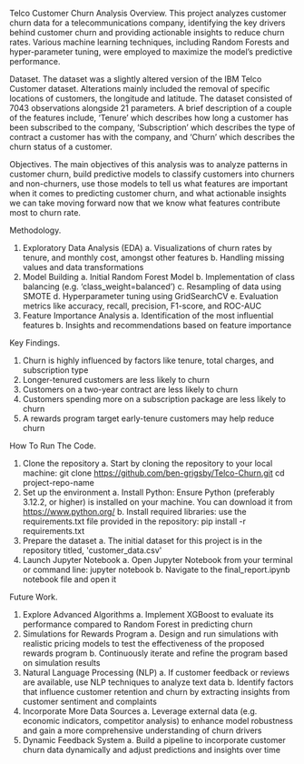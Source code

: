 Telco Customer Churn Analysis
Overview.
	This project analyzes customer churn data for a telecommunications company,  identifying the key drivers behind customer churn and providing actionable insights to reduce churn rates. Various machine learning techniques, including Random Forests and hyper-parameter tuning, were employed to maximize the model’s predictive performance.

Dataset.
	The dataset was a slightly altered version of the IBM Telco Customer dataset. Alterations mainly included the removal of specific locations of customers, the longitude and latitude. The dataset consisted of 7043 observations alongside 21 parameters. A brief description of a couple of the features include, ‘Tenure’ which describes how long a customer has been subscribed to the company, ‘Subscription’ which describes the type of contract a customer has with the company, and ‘Churn’ which describes the churn status of a customer. 

Objectives.
	The main objectives of this analysis was to analyze patterns in customer churn, build predictive models to classify customers into churners and non-churners, use those models to tell us what features are important when it comes to predicting customer churn, and what actionable insights we can take moving forward now that we know what features contribute most to churn rate. 

Methodology.
1.	Exploratory Data Analysis (EDA)
  a.	Visualizations of churn rates by tenure, and monthly cost, amongst other features 
  b.	Handling missing values and data transformations
2.	Model Building 
  a.	Initial Random Forest Model 
  b.	Implementation of class balancing (e.g. ‘class_weight=balanced’)
  c.	Resampling of data using SMOTE 
  d.	Hyperparameter tuning using GridSearchCV
  e.	Evaluation metrics like accuracy, recall, precision, F1-score, and ROC-AUC
3.	Feature Importance Analysis
  a.	Identification of the most influential features 
  b.	Insights and recommendations based on feature importance


Key Findings.
1.	Churn is highly influenced by factors like tenure, total charges, and subscription type 
2.	Longer-tenured customers are less likely to churn 
3.	Customers on a two-year contract are less likely to churn 
4.	Customers spending more on a subscription package are less likely to churn 
5.	A rewards program target early-tenure customers may help reduce churn 

How To Run The Code.
1. Clone the repository
   a. Start by cloning the repository to your local machine:
       git clone https://github.com/ben-grigsby/Telco-Churn.git
       cd project-repo-name
2. Set up the environment
   a. Install Python: Ensure Python (preferably 3.12.2, or higher) is installed on your machine. You can download it from https://www.python.org/
   b. Install required libraries: use the requirements.txt file provided in the repository:
       pip install -r requirements.txt
3. Prepare the dataset
   a. The initial dataset for this project is in the repository titled, 'customer_data.csv'
4. Launch Jupyter Notebook
   a. Open Jupyter Notebook from your terminal or command line:
       jupyter notebook
   b. Navigate to the final_report.ipynb notebook file and open it

Future Work.
1.	Explore Advanced Algorithms
  a.	Implement XGBoost to evaluate its performance compared to Random Forest in predicting churn 
2.	Simulations for Rewards Program
  a.	Design and run simulations with realistic pricing models to test the effectiveness of the proposed rewards program 
  b.	Continuously iterate and refine the program based on simulation results 
3.	Natural Language Processing (NLP)
  a.	If customer feedback or reviews are available, use NLP techniques to analyze text data
  b.	Identify factors that influence customer retention and churn by extracting insights from customer sentiment and complaints 
4.	Incorporate More Data Sources
  a.	Leverage external data (e.g. economic indicators, competitor analysis) to enhance model robustness and gain a more comprehensive understanding of churn drivers 
5.	Dynamic Feedback System
  a.	Build a pipeline to incorporate customer churn data dynamically and adjust predictions and insights over time 


